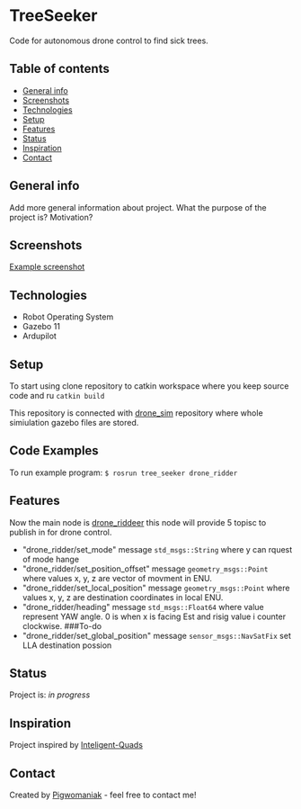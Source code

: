 # TreeSeeker
Code for autonomous drone control to find sick trees. 

## Table of contents
* [General info](#general-info)
* [Screenshots](#screenshots)
* [Technologies](#technologies)
* [Setup](#setup)
* [Features](#features)
* [Status](#status)
* [Inspiration](#inspiration)
* [Contact](#contact)

## General info
Add more general information about project. What the purpose of the project is? Motivation?

## Screenshots
[Example screenshot](./img/screenshot.png)

## Technologies
* Robot Operating System
* Gazebo 11
* Ardupilot

## Setup
To start using clone repository to catkin workspace where you keep source code and ru `catkin build`

This repository is connected with [drone_sim](https://github.com/Pigwomaniak/drone_sim) repository where whole simiulation gazebo files are stored.

## Code Examples
To run example program:
`$ rosrun tree_seeker drone_ridder`

## Features
Now the main node is [drone_riddeer](./src/drone_ridder.cpp) this node will provide 5 topisc to publish in for drone control.

* "drone_ridder/set_mode" message `std_msgs::String` where y can rquest of mode hange
* "drone_ridder/set_position_offset" message `geometry_msgs::Point` where values x, y, z are vector of movment in ENU.
* "drone_ridder/set_local_position" message `geometry_msgs::Point` where values x, y, z are destination coordinates in local ENU.
* "drone_ridder/heading" message `std_msgs::Float64` where value represent YAW angle. 0 is when x is facing Est and risig value i counter clockwise.
###To-do
* "drone_ridder/set_global_position" message `sensor_msgs::NavSatFix` set LLA destination possion

## Status
Project is: _in progress_

## Inspiration
Project inspired by [Inteligent-Quads](https://github.com/Intelligent-Quads)

## Contact
Created by [Pigwomaniak](https://github.com/Pigwomaniak) - feel free to contact me!
